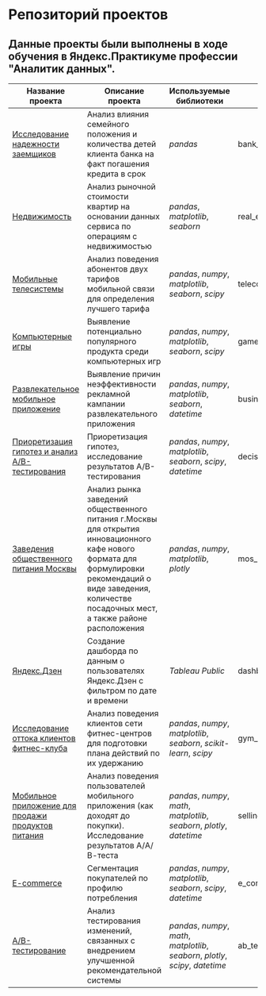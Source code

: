 # Репозиторий проектов

## Данные проекты были выполнены в ходе обучения в Яндекс.Практикуме профессии "Аналитик данных".


| Название проекта|Описание проекта| Используемые библиотеки|Каталог|
| --- | --- | --- | --- |
| [Исследование надежности заемщиков](https://github.com/AnnaSaigakova/yandex-practicum-projects/tree/main/bank_credit_scoring) |Анализ влияния семейного положения и количества детей клиента банка на факт погашения кредита в срок |*pandas* | bank_credit_scoring|
| [Недвижимость](https://github.com/AnnaSaigakova/yandex-practicum-projects/tree/main/real_eatste)|Анализ рыночной стоимости квартир на основании данных сервиса по операциям с недвижимостью|*pandas*, *matplotlib*, *seaborn*|real_estate|
| [Мобильные телесистемы](https://github.com/AnnaSaigakova/yandex-practicum-projects/tree/main/telecom)| Анализ поведения абонентов двух тарифов мобильной связи для определения лучшего тарифа|*pandas*, *numpy*, *matplotlib*, *seaborn*, *scipy*| telecom|
| [Компьютерные игры](https://github.com/AnnaSaigakova/yandex-practicum-projects/tree/main/games)| Выявление потенциально популярного продукта среди компьютерных игр | *pandas*, *numpy*, *matplotlib*, *seaborn*, *scipy*| games|
| [Развлекательное мобильное приложение](https://github.com/AnnaSaigakova/yandex-practicum-projects/tree/main/business_metrics_analisys)| Выявление причин неэффективности рекламной кампании развлекательного приложения| *pandas*, *numpy*, *matplotlib*, *seaborn*, *datetime*| business_metrics_analisys|
| [Приоретизация гипотез и анализ А/В-тестирования](https://github.com/AnnaSaigakova/yandex-practicum-projects/tree/main/decision_making)| Приоретизация гипотез, исследование результатов А/В-тестирования| *pandas*, *numpy*, *matplotlib*, *seaborn*, *scipy*, *datetime*| decision_making|
| [Заведения общественного питания Москвы](https://github.com/AnnaSaigakova/yandex-practicum-projects/tree/main/mos_rests)|Анализ рынка заведений общественного питания г.Москвы для открытия инновационного кафе нового формата для формулировки рекомендаций о виде заведения, количестве посадочных мест, а также районе расположения| *pandas*, *numpy*, *matplotlib*, *plotly*| mos_rests|
| [Яндекс.Дзен](https://github.com/AnnaSaigakova/yandex-practicum-projects/tree/main/dashboard)| Создание дашборда по данным о пользователях Яндекс.Дзен с фильтром по дате и времени|*Tableau Public*|dashboard|
| [Исследование оттока клиентов фитнес-клуба](https://github.com/AnnaSaigakova/yandex-practicum-projects/tree/main/gym_churn)| Анализ поведения клиентов сети фитнес-центров для подготовки плана действий по их удержанию |*pandas*, *numpy*, *matplotlib*, *seaborn*, *scikit-learn*, *scipy*|gym_churn|
| [Мобильное приложение для продажи продуктов питания](https://github.com/AnnaSaigakova/yandex-practicum-projects/tree/main/selling_food)|Анализ поведения пользователей мобильного приложения (как доходят до покупки). Исследование результатов A/А/В-теста|*pandas*, *numpy*, *math*, *matplotlib*, *seaborn*, *plotly*, *datetime*| selling_food|
| [E-commerce](https://github.com/AnnaSaigakova/yandex-practicum-projects/tree/main/e-commerce)| Сегментация покупателей по профилю потребления|*pandas*, *numpy*, *matplotlib*, *seaborn*, *scipy*, *datetime*|e_commerce|
| [A/B-тестирование](https://github.com/AnnaSaigakova/yandex-practicum-projects/tree/main/ab_test)|Анализ тестирования изменений, связанных с внедрением улучшенной рекомендательной системы|*pandas*, *numpy*, *math*, *matplotlib*, *seaborn*, *plotly*, *scipy*, *datetime*|ab_test|